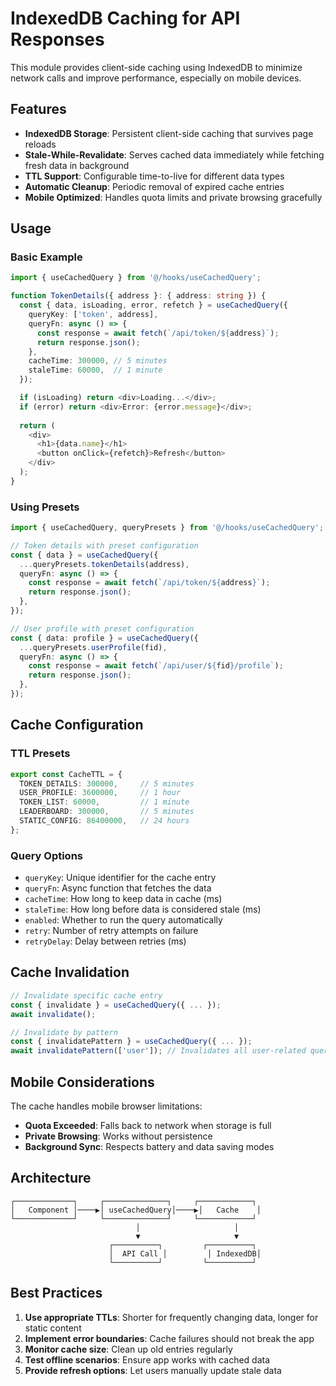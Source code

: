 # IndexedDB Caching for API Responses

This module provides client-side caching using IndexedDB to minimize network calls and improve performance, especially on mobile devices.

## Features

- **IndexedDB Storage**: Persistent client-side caching that survives page reloads
- **Stale-While-Revalidate**: Serves cached data immediately while fetching fresh data in background
- **TTL Support**: Configurable time-to-live for different data types
- **Automatic Cleanup**: Periodic removal of expired cache entries
- **Mobile Optimized**: Handles quota limits and private browsing gracefully

## Usage

### Basic Example

```typescript
import { useCachedQuery } from '@/hooks/useCachedQuery';

function TokenDetails({ address }: { address: string }) {
  const { data, isLoading, error, refetch } = useCachedQuery({
    queryKey: ['token', address],
    queryFn: async () => {
      const response = await fetch(`/api/token/${address}`);
      return response.json();
    },
    cacheTime: 300000, // 5 minutes
    staleTime: 60000,  // 1 minute
  });

  if (isLoading) return <div>Loading...</div>;
  if (error) return <div>Error: {error.message}</div>;
  
  return (
    <div>
      <h1>{data.name}</h1>
      <button onClick={refetch}>Refresh</button>
    </div>
  );
}
```

### Using Presets

```typescript
import { useCachedQuery, queryPresets } from '@/hooks/useCachedQuery';

// Token details with preset configuration
const { data } = useCachedQuery({
  ...queryPresets.tokenDetails(address),
  queryFn: async () => {
    const response = await fetch(`/api/token/${address}`);
    return response.json();
  },
});

// User profile with preset configuration
const { data: profile } = useCachedQuery({
  ...queryPresets.userProfile(fid),
  queryFn: async () => {
    const response = await fetch(`/api/user/${fid}/profile`);
    return response.json();
  },
});
```

## Cache Configuration

### TTL Presets

```typescript
export const CacheTTL = {
  TOKEN_DETAILS: 300000,     // 5 minutes
  USER_PROFILE: 3600000,     // 1 hour
  TOKEN_LIST: 60000,         // 1 minute
  LEADERBOARD: 300000,       // 5 minutes
  STATIC_CONFIG: 86400000,   // 24 hours
};
```

### Query Options

- `queryKey`: Unique identifier for the cache entry
- `queryFn`: Async function that fetches the data
- `cacheTime`: How long to keep data in cache (ms)
- `staleTime`: How long before data is considered stale (ms)
- `enabled`: Whether to run the query automatically
- `retry`: Number of retry attempts on failure
- `retryDelay`: Delay between retries (ms)

## Cache Invalidation

```typescript
// Invalidate specific cache entry
const { invalidate } = useCachedQuery({ ... });
await invalidate();

// Invalidate by pattern
const { invalidatePattern } = useCachedQuery({ ... });
await invalidatePattern(['user']); // Invalidates all user-related queries
```

## Mobile Considerations

The cache handles mobile browser limitations:

- **Quota Exceeded**: Falls back to network when storage is full
- **Private Browsing**: Works without persistence
- **Background Sync**: Respects battery and data saving modes

## Architecture

```
┌─────────────┐     ┌──────────────┐     ┌────────────┐
│   Component │────▶│ useCachedQuery│────▶│   Cache    │
└─────────────┘     └──────────────┘     └────────────┘
                            │                     │
                            ▼                     ▼
                      ┌──────────┐         ┌──────────┐
                      │  API Call │         │ IndexedDB│
                      └──────────┘         └──────────┘
```

## Best Practices

1. **Use appropriate TTLs**: Shorter for frequently changing data, longer for static content
2. **Implement error boundaries**: Cache failures should not break the app
3. **Monitor cache size**: Clean up old entries regularly
4. **Test offline scenarios**: Ensure app works with cached data
5. **Provide refresh options**: Let users manually update stale data